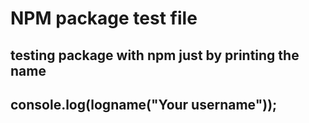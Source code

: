 # NPM package test file

## testing package with npm just by printing the name

## console.log(logname("Your username"));
